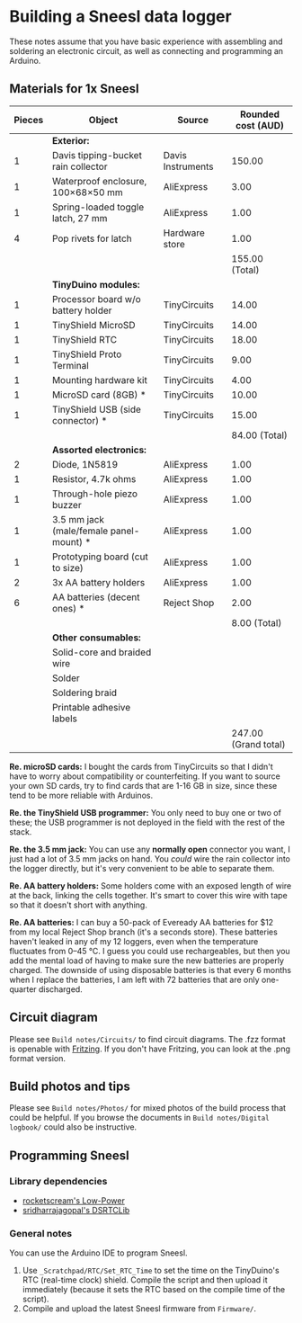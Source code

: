 # Building a Sneesl data logger

These notes assume that you have basic experience with assembling and soldering an electronic circuit, as well as connecting and programming an Arduino.

## Materials for 1x Sneesl

| Pieces | Object                                  | Source            | Rounded cost (AUD)   |
| ------ | --------------------------------------- | ----------------- | -------------------- |
|        | **Exterior:**                           |                   |                      |
| 1      | Davis tipping-bucket rain collector     | Davis Instruments | 150.00               |
| 1      | Waterproof enclosure, 100×68×50 mm      | AliExpress        | 3.00                 |
| 1      | Spring-loaded toggle latch, 27 mm       | AliExpress        | 1.00                 |
| 4      | Pop rivets for latch                    | Hardware store    | 1.00                 |
|        |                                         |                   | 155.00 (Total)       |
|        | **TinyDuino modules:**                  |                   |                      |
| 1      | Processor board w/o battery holder      | TinyCircuits      | 14.00                |
| 1      | TinyShield MicroSD                      | TinyCircuits      | 14.00                |
| 1      | TinyShield RTC                          | TinyCircuits      | 18.00                |
| 1      | TinyShield Proto Terminal               | TinyCircuits      | 9.00                 |
| 1      | Mounting hardware kit                   | TinyCircuits      | 4.00                 |
| 1      | MicroSD card (8GB) *                    | TinyCircuits      | 10.00                |
| 1      | TinyShield USB (side connector) *       | TinyCircuits      | 15.00                |
|        |                                         |                   | 84.00 (Total)        |
|        | **Assorted electronics:**               |                   |                      |
| 2      | Diode, 1N5819                           | AliExpress        | 1.00                 |
| 1      | Resistor, 4.7k ohms                     | AliExpress        | 1.00                 |
| 1      | Through-hole piezo buzzer               | AliExpress        | 1.00                 |
| 1      | 3.5 mm jack (male/female panel-mount) * | AliExpress        | 1.00                 |
| 1      | Prototyping board (cut to size)         | AliExpress        | 1.00                 |
| 2      | 3x AA battery holders                   | AliExpress        | 1.00                 |
| 6      | AA batteries (decent ones) *            | Reject Shop       | 2.00                 |
|        |                                         |                   | 8.00 (Total)         |
|        | **Other consumables:**                  |                   |                      |
|        | Solid-core and braided wire             |                   |                      |
|        | Solder                                  |                   |                      |
|        | Soldering braid                         |                   |                      |
|        | Printable adhesive labels               |                   |                      |
|        |                                         |                   | 247.00 (Grand total) |

**Re. microSD cards:** I bought the cards from TinyCircuits so that I didn't have to worry about compatibility or counterfeiting. If you want to source your own SD cards, try to find cards that are 1-16 GB in size, since these tend to be more reliable with Arduinos.

**Re. the TinyShield USB programmer:** You only need to buy one or two of these; the USB programmer is not deployed in the field with the rest of the stack.

**Re. the 3.5 mm jack:** You can use any **normally open** connector you want, I just had a lot of 3.5 mm jacks on hand. You *could* wire the rain collector into the logger directly, but it's very convenient to be able to separate them.

**Re. AA battery holders:** Some holders come with an exposed length of wire at the back, linking the cells together. It's smart to cover this wire with tape so that it doesn't short with anything.

**Re. AA batteries:** I can buy a 50-pack of Eveready AA batteries for $12 from my local Reject Shop branch (it's a seconds store). These batteries haven't leaked in any of my 12 loggers, even when the temperature fluctuates from 0–45 °C. I guess you could use rechargeables, but then you add the mental load of having to make sure the new batteries are properly charged. The downside of using disposable batteries is that every 6 months when I replace the batteries, I am left with 72 batteries that are only one-quarter discharged.

## Circuit diagram

Please see `Build notes/Circuits/` to find circuit diagrams. The .fzz format is openable with [Fritzing](http://fritzing.org). If you don't have Fritzing, you can look at the .png format version.

## Build photos and tips

Please see `Build notes/Photos/` for mixed photos of the build process that could be helpful. If you browse the documents in `Build notes/Digital logbook/` could also be instructive.

## Programming Sneesl

### Library dependencies

- [rocketscream's Low-Power](https://github.com/rocketscream/Low-Power)
- [sridharrajagopal's DSRTCLib](https://github.com/sridharrajagopal/DSRTCLib)

### General notes

You can use the Arduino IDE to program Sneesl.

1. Use `_Scratchpad/RTC/Set_RTC_Time` to set the time on the TinyDuino's RTC (real-time clock) shield. Compile the script and then upload it immediately (because it sets the RTC based on the compile time of the script).
2. Compile and upload the latest Sneesl firmware from `Firmware/`.
